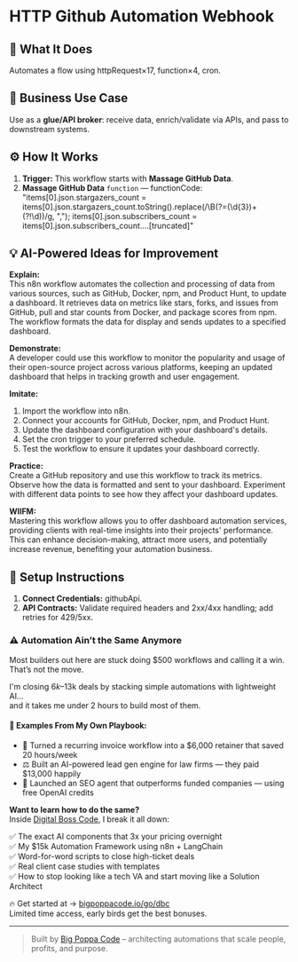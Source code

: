 # HTTP Github Automation Webhook
  ## 🚀 What It Does
  Automates a flow using httpRequest×17, function×4, cron.
  
  ## 💼 Business Use Case
  Use as a **glue/API broker**: receive data, enrich/validate via APIs, and pass to downstream systems.
  
  ## ⚙️ How It Works
  1. **Trigger:** This workflow starts with **Massage GitHub Data**.
  2. **Massage GitHub Data** `function` — functionCode: "items[0].json.stargazers_count = items[0].json.stargazers_count.toString().replace(/\B(?=(\d{3})+(?!\d))/g, ",");
items[0].json.subscribers_count = items[0].json.subscribers_count.…[truncated]"
  
  ## 💡 AI-Powered Ideas for Improvement
  **Explain:**  
This n8n workflow automates the collection and processing of data from various sources, such as GitHub, Docker, npm, and Product Hunt, to update a dashboard. It retrieves data on metrics like stars, forks, and issues from GitHub, pull and star counts from Docker, and package scores from npm. The workflow formats the data for display and sends updates to a specified dashboard.

**Demonstrate:**  
A developer could use this workflow to monitor the popularity and usage of their open-source project across various platforms, keeping an updated dashboard that helps in tracking growth and user engagement.

**Imitate:**  
1. Import the workflow into n8n.  
2. Connect your accounts for GitHub, Docker, npm, and Product Hunt.  
3. Update the dashboard configuration with your dashboard's details.  
4. Set the cron trigger to your preferred schedule.  
5. Test the workflow to ensure it updates your dashboard correctly.

**Practice:**  
Create a GitHub repository and use this workflow to track its metrics. Observe how the data is formatted and sent to your dashboard. Experiment with different data points to see how they affect your dashboard updates.

**WIIFM:**  
Mastering this workflow allows you to offer dashboard automation services, providing clients with real-time insights into their projects' performance. This can enhance decision-making, attract more users, and potentially increase revenue, benefiting your automation business.
  
  ## 🔧 Setup Instructions
  1. **Connect Credentials:** githubApi.
2. **API Contracts:** Validate required headers and 2xx/4xx handling; add retries for 429/5xx.
  
### ⚠️ Automation Ain’t the Same Anymore

Most builders out here are stuck doing $500 workflows and calling it a win.  
That’s not the move.  

I'm closing $6k–$13k deals by stacking simple automations with lightweight AI...  
and it takes me under 2 hours to build most of them.

#### 🧠 Examples From My Own Playbook:
- 🔁 Turned a recurring invoice workflow into a $6,000 retainer that saved 20 hours/week  
- ⚖️ Built an AI-powered lead gen engine for law firms — they paid $13,000 happily  
- 🚀 Launched an SEO agent that outperforms funded companies — using free OpenAI credits  

**Want to learn how to do the same?**  
Inside [Digital Boss Code](https://bigpoppacode.io/go/dbc), I break it all down:

✅ The exact AI components that 3x your pricing overnight  
✅ My $15k Automation Framework using n8n + LangChain  
✅ Word-for-word scripts to close high-ticket deals  
✅ Real client case studies with templates  
✅ How to stop looking like a tech VA and start moving like a Solution Architect  

🔥 Get started at → [bigpoppacode.io/go/dbc](https://bigpoppacode.io/go/dbc)  
Limited time access, early birds get the best bonuses.

---
> Built by [Big Poppa Code](https://bigpoppacode.io) – architecting automations that scale people, profits, and purpose.
  